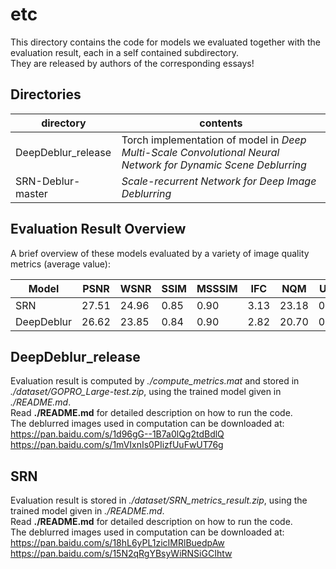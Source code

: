 # etc
This directory contains the code for models we evaluated together with the evaluation result,
each in a self contained subdirectory.  
They are released by authors of the corresponding essays!

## Directories

| directory | contents |
| --------- | -------- |
| DeepDeblur\_release | Torch implementation of model in *Deep Multi-Scale Convolutional Neural Network for Dynamic Scene Deblurring* |
| SRN-Deblur-master | *Scale-recurrent Network for Deep Image Deblurring* |

## Evaluation Result Overview

A brief overview of these models evaluated by a variety of image quality metrics (average value):

| Model | PSNR | WSNR | SSIM | MSSSIM | IFC | NQM | UIQI | VIF | BIQI | BLIINDS2 | BRISQUE | CORNIA | DIIVINE | NIQE | SSEQ | MDQE |
| -------- | ---- | ---- | ---- | ------ | --- | --- | ---- | --- | ---- | -------- | ------- | ------ | ------- | ---- | ---- | ---- |
| SRN | 27.51 | 24.96 | 0.85 | 0.90 | 3.13 | 23.18 | 0.70 | 0.56 | 36.33 | 39.10 | 116.30 | 124.30 | 52.87 | 19.99 | 48.45 | -10.52 |
| DeepDeblur | 26.62 | 23.85 | 0.84 | 0.90 | 2.82 | 20.70 | 0.66 | 0.57 | 33.60 | 38.39 | 116.33 | 124.24 | 52.30 | 19.95 | 47.99 | -10.12 |

## DeepDeblur\_release
Evaluation result is computed by *./compute\_metrics.mat*
and stored in *./dataset/GOPRO\_Large-test.zip*,
using the trained model given in *./README.md*.  
Read **./README.md** for detailed description on how to run the code.  
The deblurred images used in computation can be downloaded at:  
https://pan.baidu.com/s/1d96gG--1B7a0lQg2tdBdlQ  
https://pan.baidu.com/s/1mVIxnIs0PIizfUuFwUT76g

## SRN

Evaluation result is stored in *./dataset/SRN\_metrics\_result.zip*,
using the trained model given in *./README.md*.  
Read **./README.md** for detailed description on how to run the code.  
The deblurred images used in computation can be downloaded at:  
https://pan.baidu.com/s/18hL6yPL1zicIMRlBuedpAw  
https://pan.baidu.com/s/15N2qRgYBsyWiRNSiGCIhtw
